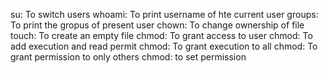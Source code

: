 su: To switch users
whoami: To print username of hte current user
groups: To print the gropus of present user
chown: To change ownership of file
touch: To create an empty file
chmod: To grant access to user
chmod: To add execution and read permit
chmod: To grant execution to all
chmod: To grant permission to only others
chmod: to set permission
